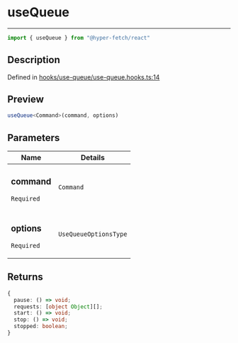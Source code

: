 

# useQueue

<div class="api-docs__separator" data-reactroot="">

---

</div><div class="api-docs__import" data-reactroot="">

```ts
import { useQueue } from "@hyper-fetch/react"
```

</div><div class="api-docs__section">

## Description

</div><div class="api-docs__description"><span class="api-docs__do-not-parse">



</span></div><p class="api-docs__definition">

Defined in [hooks/use-queue/use-queue.hooks.ts:14](https://github.com/BetterTyped/hyper-fetch/blob/2ce105c7/packages/react/src/hooks/use-queue/use-queue.hooks.ts#L14)

</p><div class="api-docs__section">

## Preview

</div><div class="api-docs__preview fn">

```ts
useQueue<Command>(command, options)
```

</div><div class="api-docs__section">

## Parameters

</div><div class="api-docs__parameters"><table><thead><tr><th>Name</th><th>Details</th></tr></thead><tbody><tr param-data="command"><td class="api-docs__param-name required">

### command 

`Required`

</td><td class="api-docs__param-type">

`Command`

</td></tr><tr param-data="options"><td class="api-docs__param-name required">

### options 

`Required`

</td><td class="api-docs__param-type">

`UseQueueOptionsType`

</td></tr></tbody></table></div><div class="api-docs__section">

## Returns

</div><div class="api-docs__returns">

```ts
{
  pause: () => void;
  requests: [object Object][];
  start: () => void;
  stop: () => void;
  stopped: boolean;
}
```

</div>